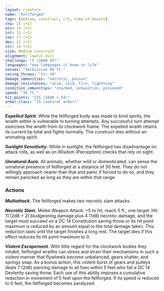 ```yaml
---
layout: creature
name: "Fellforged"
tags: [medium, construct, cr5, tome-of-beasts]
cha: 15 (+2)
wis: 14 (+2)
int: 12 (+1)
con: 17 (+3)
dex: 12 (+1)
str: 14 (+2)
size: Medium construct
alignment: lawful evil
challenge: "5 (1800 XP)"
languages: "any languages it knew in life"
senses: "darkvision 60 ft."
saving_throws: "Str +8"
damage_immunities: "necrotic, poison"
damage_resistances: "acid, cold, fire, lightning"
condition_immunities: "charmed, exhaustion, poisoned"
speed: "30 ft."
hit_points: "135 (18d8 + 54)"
armor_class: "15 (natural armor)"
---
```


***Expelled Spirit.*** While the fellforged body was made to bind spirits, the wraith within is vulnerable to turning attempts. Any successful turn attempt exorcises the wraith from its clockwork frame. The expelled wraith retains its current hp total and fights normally. The construct dies without an animating spirit.

***Sunlight Sensitivity.*** While in sunlight, the fellforged has disadvantage on attack rolls, as well as on Wisdom (Perception) checks that rely on sight.

***Unnatural Aura.*** All animals, whether wild or domesticated, can sense the unnatural presence of fellforged at a distance of 30 feet. They do not willingly approach nearer than that and panic if forced to do so, and they remain panicked as long as they are within that range.

### Actions

***Multiattack.*** The fellforged makes two necrotic slam attacks.

***Necrotic Slam.*** Melee Weapon Attack: +5 to hit, reach 5 ft., one target. Hit: 11 (2d8 + 2) bludgeoning damage plus 4 (1d8) necrotic damage, and the target must succeed on a DC 14 Constitution saving throw or its hit point maximum is reduced by an amount equal to the total damage taken. This reduction lasts until the target finishes a long rest. The target dies if this effect reduces its hit point maximum to 0.

***Violent Escapement.*** With little regard for the clockwork bodies they inhabit, fellforged wraiths can stress and strain their mechanisms in such a violent manner that flywheels become unbalanced, gears shatter, and springs snap. As a bonus action, this violent burst of gears and pulleys deals 7 (2d6) piercing damage to all foes within 5 feet who fail a DC 14 Dexterity saving throw. Each use of this ability imposes a cumulative reduction in movement of 5 feet upon the fellforged. If its speed is reduced to 0 feet, the fellforged becomes paralyzed.

